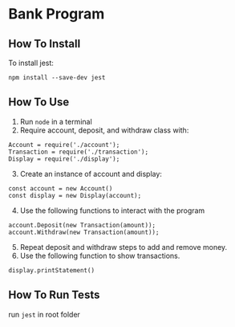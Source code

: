 # Bank Program

## How To Install
To install jest: 

`npm install --save-dev jest`

## How To Use
1. Run `node` in a terminal 
2. Require account, deposit, and withdraw class with:
```JS
Account = require('./account');
Transaction = require('./transaction');
Display = require('./display');
```
3. Create an instance of account and display:
 ```JS
 const account = new Account()
 const display = new Display(account);
 ```
4. Use the following functions to interact with the program
```JS
account.Deposit(new Transaction(amount));
account.Withdraw(new Transaction(amount));

``` 

5. Repeat deposit and withdraw steps to add and remove money.
6. Use the following function to show transactions.
```JS
display.printStatement()
```


## How To Run Tests
run `jest` in root folder
